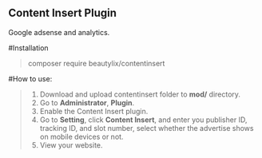 
Content Insert Plugin
--------------------------
Google adsense and analytics.

#Installation

>composer require beautylix/contentinsert

#How to use:
>1. Download and upload contentinsert folder to **mod/** directory.
>2. Go to **Administrator**, **Plugin**.
>3. Enable the Content Insert plugin.
>4. Go to **Setting**, click **Content Insert**, and enter you publisher ID, tracking ID, and slot number, select whether the advertise shows on mobile devices or not.
>5. View your website.

